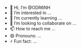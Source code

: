 - 👋 Hi, I’m @ODR6NH
- 👀 I’m interested in ...
- 🌱 I’m currently learning ...
- 💞️ I’m looking to collaborate on ...
- 📫 How to reach me ...
- 😄 Pronouns: ...
- ⚡ Fun fact: ...

<!---
ODR6NH/ODR6NH is a ✨ special ✨ repository because its `README.md` (this file) appears on your GitHub profile.
You can click the Preview link to take a look at your changes.
--->
